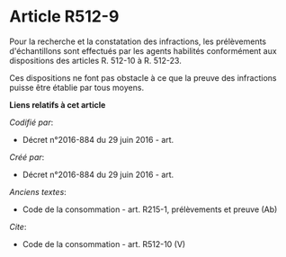 # Article R512-9

Pour la recherche et la constatation des infractions, les prélèvements d'échantillons sont effectués par les agents habilités
conformément aux dispositions des articles R. 512-10 à R. 512-23. 

Ces dispositions ne font pas obstacle à ce que la preuve des infractions puisse être établie par tous moyens.

**Liens relatifs à cet article**

_Codifié par_:

  - Décret n°2016-884 du 29 juin 2016 - art.

_Créé par_:

  - Décret n°2016-884 du 29 juin 2016 - art.

_Anciens textes_:

  - Code de la consommation - art. R215-1, prélèvements et preuve (Ab)

_Cite_:

  - Code de la consommation - art. R512-10 (V)
